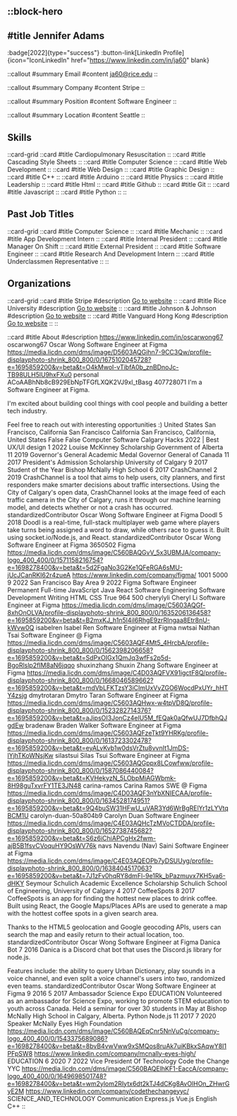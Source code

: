 ::block-hero
---
#title
Jennifer Adams
---

:badge[2022]{type="success"}
:button-link[LinkedIn Profile]{icon="IconLinkedIn" href="https://www.linkedin.com/in/ja60" blank}

::callout
#summary
Email
#content
ja60@rice.edu
::

::callout
#summary
Company
#content
Stripe
::

::callout
#summary
Position
#content
Software Engineer
::

::callout
#summary
Location
#content
Seattle
::

## Skills
::card-grid
::card
#title
Cardiopulmonary Resuscitation
::
::card
#title
Cascading Style Sheets
::
::card
#title
Computer Science
::
::card
#title
Web Development
::
::card
#title
Web Design
::
::card
#title
Graphic Design
::
::card
#title
C++
::
::card
#title
Arduino
::
::card
#title
Physics
::
::card
#title
Leadership
::
::card
#title
Html
::
::card
#title
Github
::
::card
#title
Git
::
::card
#title
Javascript
::
::card
#title
Python
::
::

## Past Job Titles
::card-grid
::card
#title
Computer Science
::
::card
#title
Mechanic
::
::card
#title
App Development Intern
::
::card
#title
Internal President
::
::card
#title
Manager On Shift
::
::card
#title
External President
::
::card
#title
Software Engineer
::
::card
#title
Research And Development Intern
::
::card
#title
Underclassmen Representative
::
::

## Organizations
::card-grid
::card
#title
Stripe
#description
[Go to website](stripe.com)
::
::card
#title
Rice University
#description
[Go to website](rice.edu)
::
::card
#title
Johnson & Johnson
#description
[Go to website](jnj.com)
::
::card
#title
Vanguard Hong Kong
#description
[Go to website](vanguard.com.hk)
::
::

::card
#title
About
#description
https://www.linkedin.com/in/oscarwong67 oscarwong67 Oscar Wong Software Engineer at Figma https://media.licdn.com/dms/image/D5603AQGihn7-9CC3Qw/profile-displayphoto-shrink_800_800/0/1675102045728?e=1695859200&v=beta&t=O4kMwoI-vTibfA0b_znBDnoJc-TB98ULH5lU9hxFXu0 personal ACoAABhNb8cB929EbNpTFGfLXQK2VJ9xl_tBasg 407728071 I'm a Software Engineer at Figma.

I'm excited about building cool things with cool people and building a better tech industry. 

Feel free to reach out with interesting opportunities :) United States San Francisco, California San Francisco California San Francisco, California, United States False False Computer Software Calgary Hacks 2022 | Best UX/UI design 1 2022 Louise McKinney Scholarship Government of Alberta 11 2019 Governor's General Academic Medal Governor General of Canada 11 2017 President's Admission Scholarship University of Calgary 9 2017 Student of the Year Bishop McNally High School 6 2017 CrashChannel 2 2019 CrashChannel is a tool that aims to help users, city planners, and first responders make smarter decisions about traffic intersections. Using the City of Calgary's open data, CrashChannel looks at the image feed of each traffic camera in the City of Calgary, runs it through our machine learning model, and detects whether or not a crash has occurred. standardizedContributor Oscar Wong Software Engineer at Figma Doodl 5 2018 Doodl is a real-time, full-stack multiplayer web game where players take turns being assigned a word to draw, while others race to guess it. Built using socket.io/Node.js, and React. standardizedContributor Oscar Wong Software Engineer at Figma 3650502 Figma https://media.licdn.com/dms/image/C560BAQGvV_5x3UBMJA/company-logo_400_400/0/1571158216754?e=1698278400&v=beta&t=5d2FgaNo3G2Ke1QFeRGA6sMU-jUcJCanRKI62r4zueA https://www.linkedin.com/company/figma/ 1001 5000 9 2022 San Francisco Bay Area 9 2022 Figma Software Engineer Permanent Full-time JavaScript Java React Software Engineering Software Development Writing HTML CSS True 964 500 cherylyli Cheryl Li Software Engineer at Figma https://media.licdn.com/dms/image/C5603AQGf-8xhOnOLVA/profile-displayphoto-shrink_800_800/0/1635206136458?e=1695859200&v=beta&t=B2mxKJ_h1n5l4iI6RhgE9zrRIngaa8Etr8nU-kWvw0Q isabelren Isabel Ren Software Engineer at Figma nwtsai Nathan Tsai Software Engineer @ Figma https://media.licdn.com/dms/image/C5603AQF4Mt5_4HrcbA/profile-displayphoto-shrink_800_800/0/1562398206658?e=1695859200&v=beta&t=SdPxOIGx1QmJq3wfFs2p5d-BgoRlslp2fIM8aN6jqqo shuxinzhang Shuxin Zhang Software Engineer at Figma https://media.licdn.com/dms/image/C4D03AQFVX91igctF8Q/profile-displayphoto-shrink_800_800/0/1668046589662?e=1695859200&v=beta&t=mdVbLFKTzsY3iCImUxVyZGO6WocdPxUYr_hHTY4zsjg dmytrotaran Dmytro Taran Software Engineer at Figma https://media.licdn.com/dms/image/C5603AQHwx-w4tpVD8Q/profile-displayphoto-shrink_800_800/0/1523282714376?e=1695859200&v=beta&t=aJipsOI3JonCz4elU5M_fEQak0aQfwUJ7DfbhQJgdEw bradenaw Braden Walker Software Engineer at Figma https://media.licdn.com/dms/image/C5603AQFzeTkt9YHRKg/profile-displayphoto-shrink_800_800/0/1613723302478?e=1695859200&v=beta&t=eyALvKvb1w0dsVrZtu8vvnIt1JmDS-lYjhTKoWNsjKw silastsui Silas Tsui Software Engineer at Figma https://media.licdn.com/dms/image/C5603AQGppx8LCowfww/profile-displayphoto-shrink_800_800/0/1587086440084?e=1695859200&v=beta&t=KVHekyzN_5LObpMiAGWbmk-8H98guTxvrFY1TE3JN48 carina-ramos Carina Ramos SWE @ Figma https://media.licdn.com/dms/image/C4D03AQF3nYbXNIECAA/profile-displayphoto-shrink_800_800/0/1634528174951?e=1695859200&v=beta&t=9Q4buSW31HFwU_uVAR3Yd6WrBgRElYr1zLYVtqBCM1U carolyn-duan-50a804b9 Carolyn Duan Software Engineer https://media.licdn.com/dms/image/C4E03AQHcTzMVoCTDDA/profile-displayphoto-shrink_800_800/0/1652738745682?e=1695859200&v=beta&t=S6z6iChiAPCgHx2fwm-ajB5B1fsvCVoquHY9OsWV76k navs Navendu (Nav) Saini Software Engineer at Figma https://media.licdn.com/dms/image/C4E03AQEOPb7yDSUUyg/profile-displayphoto-shrink_800_800/0/1638404517063?e=1695859200&v=beta&t=7J1zFv0hqRY8dmFl-9e1Rk_bPazmuvx7KH5va6-dHKY Seymour Schulich Academic Excellence Scholarship Schulich School of Engineering, University of Calgary 4 2017 CoffeeSpots 8 2017 CoffeeSpots is an app for finding the hottest new places to drink coffee. Built using React, the Google Maps/Places APIs are used to generate a map with the hottest coffee spots in a given search area. 

Thanks to the HTML5 geolocation and Google geocoding APIs, users can search the map and easily return to their actual location, too. standardizedContributor Oscar Wong Software Engineer at Figma Danica Bot 7 2016 Danica is a Discord chat bot that uses the Discord.js library for node.js.

Features include: the ability to query Urban Dictionary, play sounds in a voice channel, and even split a voice channel's users into two, randomized even teams. standardizedContributor Oscar Wong Software Engineer at Figma 9 2016 5 2017 Ambassador Science Expo EDUCATION Volunteered as an ambassador for Science Expo, working to promote STEM education to youth across Canada. Held a seminar for over 30 students in May at Bishop McNally High School in Calgary, Alberta. Python Node.js 11 2017 7 2020 Speaker McNally Eyes High Foundation https://media.licdn.com/dms/image/C560BAQEqCnr5NnVuCg/company-logo_400_400/0/1543375689086?e=1698278400&v=beta&t=8bvB4vwVww9xSMQos8ruAk7uiKBkxSAqwY8I1PFpSW8 https://www.linkedin.com/company/mcnally-eyes-high/ EDUCATION 6 2020 7 2022 Vice President Of Technology Code the Change YYC https://media.licdn.com/dms/image/C560BAQElhKF1-EaccA/company-logo_400_400/0/1649698501748?e=1698278400&v=beta&t=wm2ylom2RIytx6dt2kTJ4dCKg8AvOlHOn_ZHwrGyE2M https://www.linkedin.com/company/codethechangeyyc/ SCIENCE_AND_TECHNOLOGY Communication Express.js Vue.js English C++
::
